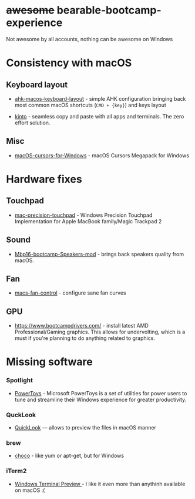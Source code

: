 # ~~awesome~~ bearable-bootcamp-experience
Not awesome by all accounts, nothing can be awesome on Windows

# Consistency with macOS
## Keyboard layout
- [ahk-macos-keyboard-layout](https://github.com/Bobronium/ahk-macos-keyboard-layout) - simple AHK configuration bringing back most common macOS shortcuts (`CMD + {key}`) and keys layout

- [kinto](https://github.com/rbreaves/kinto) - seamless copy and paste with all apps and terminals. The zero effort solution.


## Misc
- [macOS-cursors-for-Windows](https://github.com/antiden/macOS-cursors-for-Windows) - macOS Cursors Megapack for Windows


# Hardware fixes
## Touchpad
- [mac-precision-touchpad](https://github.com/imbushuo/mac-precision-touchpad) - Windows Precision Touchpad Implementation for Apple MacBook family/Magic Trackpad 2

## Sound
- [Mbp16-bootcamp-Speakers-mod](https://github.com/Naozumi520/Mbp16-bootcamp-Speakers-mod/) - brings back speakers quality from macOS.

## Fan
- [macs-fan-control](https://github.com/crystalidea/macs-fan-control) - configure sane fan curves

## GPU
- https://www.bootcampdrivers.com/ - install latest AMD Professional/Gaming graphics. This allows for undervolting, which is a must if you're planning to do anything related to graphics.

# Missing software
### Spotlight
- [PowerToys](https://github.com/microsoft/PowerToys) - Microsoft PowerToys is a set of utilities for power users to tune and streamline their Windows experience for greater productivity.

### QuckLook
- [QuickLook](https://github.com/QL-Win/QuickLook) — allows to preview the files in macOS manner

### brew
- [choco](https://github.com/chocolatey/choco) - like yum or apt-get, but for Windows

### iTerm2
- [Windows Terminal Preview
](https://www.microsoft.com/en-ge/p/windows-terminal-preview/9n8g5rfz9xk3?rtc=1&activetab=pivot:overviewtab) - I like it even more than anythinh available on macOS :(

